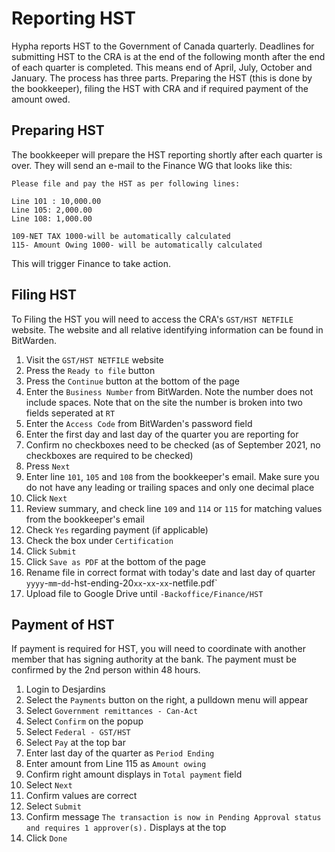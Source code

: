 # Reporting HST

Hypha reports HST to the Government of Canada quarterly. Deadlines for submitting HST to the CRA is at the end of the following month after the end of each quarter is completed. This means end of April, July, October and January. The process has three parts. Preparing the HST (this is done by the bookkeeper), filing the HST with CRA and if required payment of the amount owed.

## Preparing HST

The bookkeeper will prepare the HST reporting shortly after each quarter is over. They will send an e-mail to the Finance WG that looks like this:

```
Please file and pay the HST as per following lines:

Line 101 : 10,000.00
Line 105: 2,000.00
Line 108: 1,000.00

109-NET TAX 1000-will be automatically calculated
115- Amount Owing 1000- will be automatically calculated
```

This will trigger Finance to take action.

## Filing HST

To Filing the HST you will need to access the CRA's `GST/HST NETFILE` website. The website and all relative identifying information can be found in BitWarden.

1. Visit the `GST/HST NETFILE` website
2. Press the `Ready to file` button
3. Press the `Continue` button at the bottom of the page
4. Enter the `Business Number` from BitWarden. Note the number does not include spaces. Note that on the site the number is broken into two fields seperated at `RT`
5. Enter the `Access Code` from BitWarden's password field
6. Enter the first day and last day of the quarter you are reporting for
7. Confirm no checkboxes need to be checked (as of September 2021, no checkboxes are required to be checked)
8. Press `Next`
9. Enter line `101`, `105` and `108` from the bookkeeper's email. Make sure you do not have any leading or trailing spaces and only one decimal place
10. Click `Next`
11. Review summary, and check line `109` and `114` or `115` for matching values from the bookkeeper's email
12. Check `Yes` regarding payment (if applicable)
13. Check the box under `Certification`
14. Click `Submit`
15. Click `Save as PDF` at the bottom of the page
16. Rename file in correct format with today's date and last day of quarter `yyyy`-`mm`-`dd`-hst-ending-20`xx`-`xx`-`xx`-netfile.pdf`
17. Upload file to Google Drive until `-Backoffice/Finance/HST`

## Payment of HST

If payment is required for HST, you will need to coordinate with another member that has signing authority at the bank. The payment must be confirmed by the 2nd person within 48 hours.

1. Login to Desjardins
2. Select the `Payments` button on the right, a pulldown menu will appear
3. Select `Government remittances - Can-Act`
4. Select `Confirm` on the popup
5. Select `Federal - GST/HST`
6. Select `Pay` at the top bar
7. Enter last day of the quarter as `Period Ending`
8. Enter amount from Line 115 as `Amount owing`
9. Confirm right amount displays in `Total payment` field
10. Select `Next`
11. Confirm values are correct
12. Select `Submit`
13. Confirm message `The transaction is now in Pending Approval status and requires 1 approver(s).` Displays at the top
14. Click `Done`
